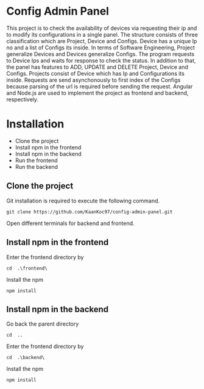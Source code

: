 # Config Admin Panel
 This project is to check the availability of devices via requesting their ip and to modify its configurations in a single panel.  The structure consists of three classification which are Project, Device and Configs. Device has a unique Ip no and a list of Configs its inside. 
 In terms of Software Engineering, Project generalize Devices and Devices generalize Configs. The program requests to Device Ips and waits for response to check the status. In addition to that, the panel has features to ADD, UPDATE and DELETE Project, Device and Configs. Projects consist of Device
which has Ip and Configurations its inside. Requests are send asynchonously to first index of the Configs because parsing of the url is required before sending the request. 
 Angular and Node.js are used to implement the project as 
frontend and backend, respectively.
# Installation
* Clone the project
* Install npm in the frontend
* Install npm in the backend
* Run the frontend
* Run the backend
## Clone the project
Git installation is required to execute the following command.
```
git clone https://github.com/KaanKoc97/config-admin-panel.git
```
Open different terminals for backend and frontend.
## Install npm in the frontend
Enter the frontend directory by
```
cd  .\frontend\
```
Install the npm 
```
npm install
```

## Install npm in the backend
Go back the parent directory 
```
cd  ..
```
Enter the frontend directory by
```
cd  .\backend\
```
Install the npm 
```
npm install
